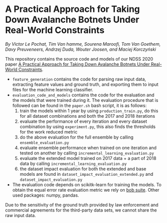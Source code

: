 # A Practical Approach for Taking Down Avalanche Botnets Under Real-World Constraints

*By Victor Le Pochat, Tim Van hamme, Sourena Maroofi, Tom Van Goethem, Davy Preuveneers, Andrzej Duda, Wouter Joosen, and Maciej Korczyński*

This repository contains the source code and models of our NDSS 2020 paper [A Practical Approach for Taking Down Avalanche Botnets Under Real-World Constraints](https://lepoch.at/files/avalanche-ndss20.pdf).

* `feature_generation` contains the code for parsing raw input data, extracting feature values and ground truth, and exporting them to input files for the machine learning classifier.
* `evaluation_code_and_models` contains the code for the evaluation and the models that were trained during it. The evaluation procedure that is followed can be found in the `paper.sh` bash script, it is as follows:
     1. train the models within 1 year by using `production_train.py`, do this for all dataset combinations and both the 2017 and 2018 iterations
     2. evaluate the performance of every iteration and every dataset combination by using `experiment.py`, this also finds the thresholds for the work reduced metric
     3. do the above evaluation for the full ensemble by calling `ensemble_evaluation.py`
     4. evaluate ensemble performance when trained on one iteration and tested on another by calling `incremental_learning_evaluation.py`
     5. evaluate the extended model trained on 2017 data + a part of 2018 data by calling `incremental_learning_evaluation.py`
     6. the dataset impact evaluation for both the extended and base models are found in `dataset_impact_evaluation_extended.py` and `dataset_impact_evaluation.py`
* The evaluation code depends on scikitk-learn for training the models. To obtain the equal error rate evaluation metric we rely on [bob suite](https://www.idiap.ch/software/bob/). Other used packages: numpy, pandas.

Due to the sensitivity of the ground truth provided by law enforcement and commercial agreements for the third-party data sets, we cannot share the raw input data.
